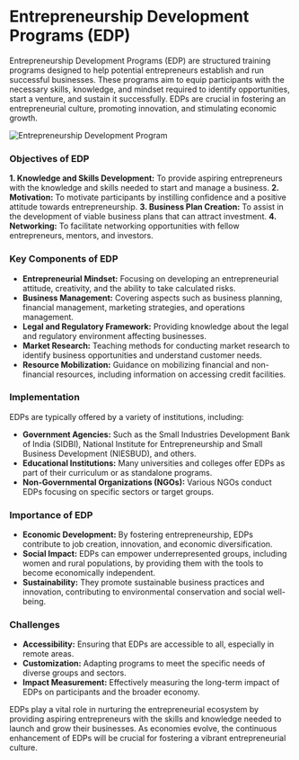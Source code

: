 # Entrepreneurship Development Programs (EDP)

Entrepreneurship Development Programs (EDP) are structured training programs designed to help potential entrepreneurs establish and run successful businesses. These programs aim to equip participants with the necessary skills, knowledge, and mindset required to identify opportunities, start a venture, and sustain it successfully. EDPs are crucial in fostering an entrepreneurial culture, promoting innovation, and stimulating economic growth.

![Entrepreneurship Development Program](https://www.collidu.com/media/catalog/product/img/9/0/906c2d646b90d78c8b38b83c453dc7e64dcb6d6e1051b721c559ca6d58910e41/entrepreneurship-development-program-slide2.png)

### Objectives of EDP

  **1. Knowledge and Skills Development:** To provide aspiring entrepreneurs with the knowledge and skills needed to start and manage a business.
  **2. Motivation:** To motivate participants by instilling confidence and a positive attitude towards entrepreneurship.
  **3. Business Plan Creation:** To assist in the development of viable business plans that can attract investment.
  **4. Networking:** To facilitate networking opportunities with fellow entrepreneurs, mentors, and investors.

### Key Components of EDP

- **Entrepreneurial Mindset:** Focusing on developing an entrepreneurial attitude, creativity, and the ability to take calculated risks.
- **Business Management:** Covering aspects such as business planning, financial management, marketing strategies, and operations management.
- **Legal and Regulatory Framework:** Providing knowledge about the legal and regulatory environment affecting businesses.
- **Market Research:** Teaching methods for conducting market research to identify business opportunities and understand customer needs.
- **Resource Mobilization:** Guidance on mobilizing financial and non-financial resources, including information on accessing credit facilities.

### Implementation

EDPs are typically offered by a variety of institutions, including:

- **Government Agencies:** Such as the Small Industries Development Bank of India (SIDBI), National Institute for Entrepreneurship and Small Business Development (NIESBUD), and others.
- **Educational Institutions:** Many universities and colleges offer EDPs as part of their curriculum or as standalone programs.
- **Non-Governmental Organizations (NGOs):** Various NGOs conduct EDPs focusing on specific sectors or target groups.

### Importance of EDP

- **Economic Development:** By fostering entrepreneurship, EDPs contribute to job creation, innovation, and economic diversification.
- **Social Impact:** EDPs can empower underrepresented groups, including women and rural populations, by providing them with the tools to become economically independent.
- **Sustainability:** They promote sustainable business practices and innovation, contributing to environmental conservation and social well-being.

### Challenges

- **Accessibility:** Ensuring that EDPs are accessible to all, especially in remote areas.
- **Customization:** Adapting programs to meet the specific needs of diverse groups and sectors.
- **Impact Measurement:** Effectively measuring the long-term impact of EDPs on participants and the broader economy.

EDPs play a vital role in nurturing the entrepreneurial ecosystem by providing aspiring entrepreneurs with the skills and knowledge needed to launch and grow their businesses. As economies evolve, the continuous enhancement of EDPs will be crucial for fostering a vibrant entrepreneurial culture.
